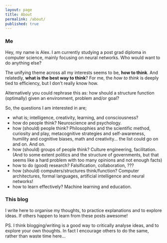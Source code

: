 ```yaml
---
layout: page
title: About
permalink: /about/
published: true
---
```


### Me

Hey, my name is Alex. I am currently studying a post grad diploma in computer science, mainly focusing on neural networks. Who would want to do anything else?

The unifying theme across all my interests seems to be, **how to think**. And relatedly, **what is the best way to think**? For me, the _how to think_ is deeply tied to efficiency, but I don’t really know how.

Alternatively you could rephrase this as: how should a structure function (optimally) given an environment, problem and/or goal?

So, the questions I am interested in are;

* what is; intelligence, creativity, learning, and consciousness?
* how do people think? Neuroscience and psychology.
* how (should) people think? Philosophies and the scientific method, curiosity and play, metacognitive strategies and self-awareness, humility and cognitive biases, math and creativity… the list could go on and on. And on.
* how (should) groups of people think? Culture engineering, facilitation. (And to some extent politics and the structure of governments, but that seems like a hard problem with too many opinions and not enough facts)
* how to do (good) research? Falsification, collaboration, ??? 
* how (should) computers/structures think/function? Computer architectures, formal languages, artificial intelligence and neural networks!
* how to learn effectively? Machine learning and education.

### This blog

I write here to organise my thoughts, to practice explanations and to explore ideas. If others happen to learn from these posts awesome!

PS. I think blogging/writing is a good way to critically analyse ideas, and to explore your own thoughts. In fact I encourage others to do the same, rather than waste time here…


